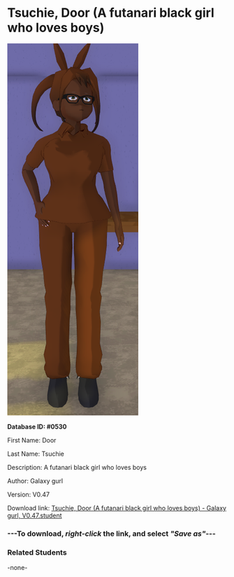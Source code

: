 # Tsuchie, Door (A futanari black girl who loves boys)

<img src="Files/Tsuchie, Door (A futanari black girl who loves boys).png" title="Tsuchie, Door (A futanari black girl who loves boys) - Galaxy gurl, V0.47">

**Database ID: #0530**

First Name: Door

Last Name: Tsuchie

Description: A futanari black girl who loves boys

Author: Galaxy gurl

Version: V0.47

Download link: <a href="https://raw.githubusercontent.com/Arbiter1223/Daigaku-Gurashi-Custom-Students/master/Students/Files/Tsuchie%2C%20Door%20(A%20futanari%20black%20girl%20who%20loves%20boys)%20-%20Galaxy%20gurl%2C%20V0.47.student">Tsuchie, Door (A futanari black girl who loves boys) - Galaxy gurl, V0.47.student</a>

### ---**To download, _right-click_ the link, and select _"Save as"_**---

### Related Students

-none-
